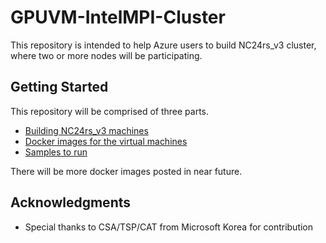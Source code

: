# GPUVM-IntelMPI-Cluster
This repository is intended to help Azure users to build NC24rs_v3 cluster, where two or more nodes will be participating. 

## Getting Started
This repository will be comprised of three parts.

* [Building NC24rs_v3 machines](https://github.com/AzureLGPod/GPUVM-IntelMPI-Cluster/tree/master/VMConfigurations)
* [Docker images for the virtual machines](https://github.com/AzureLGPod/GPUVM-IntelMPI-Cluster/tree/master/Dockerfolder_cuda9.0)
* [Samples to run](https://github.com/AzureLGPod/GPUVM-IntelMPI-Cluster/tree/master/horovod-sample)

There will be more docker images posted in near future.

## Acknowledgments

* Special thanks to CSA/TSP/CAT from Microsoft Korea for contribution 
